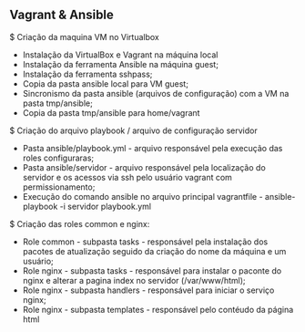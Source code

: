 ## Vagrant & Ansible

$ Criação da maquina VM no Virtualbox
* Instalação da VirtualBox e Vagrant na máquina local
* Instalação da ferramenta Ansible na máquina guest;
* Instalação da ferramenta sshpass;
* Copia da pasta ansible local para VM guest;
* Sincronismo da pasta ansible (arquivos de configuração) com a VM na pasta tmp/ansible;
* Copia da pasta tmp/ansible para home/vagrant

$ Criação do arquivo playbook / arquivo de configuração servidor
* Pasta ansible/playbook.yml - arquivo responsável pela execução das roles configuraras;
* Pasta ansible/servidor - arquivo responsável pela localização do servidor e os acessos via ssh pelo usuário vagrant com permissionamento; 
* Execução do comando ansible no arquivo principal vagrantfile - ansible-playbook -i servidor playbook.yml 

$ Criação das roles common e nginx:
* Role common - subpasta tasks - responsável pela instalação dos pacotes de atualização seguido da criação do nome da máquina e um usuário;
* Role nginx - subpasta tasks - responsável para instalar o paconte do nginx e alterar a pagina index no servidor (/var/www/html);
* Role nginx - subpasta handlers - responsável para iniciar o serviço nginx;
* Role nginx - subpasta templates - responsável pelo contéudo da página html

